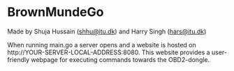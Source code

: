 # BrownMundeGo
Made by
Shuja Hussain (shhu@itu.dk) and 
Harry Singh (hars@itu.dk)

When running main.go a server opens and a website is hosted on http://YOUR-SERVER-LOCAL-ADDRESS:8080. This website provides a user-friendly webpage for executing commands towards the OBD2-dongle.
